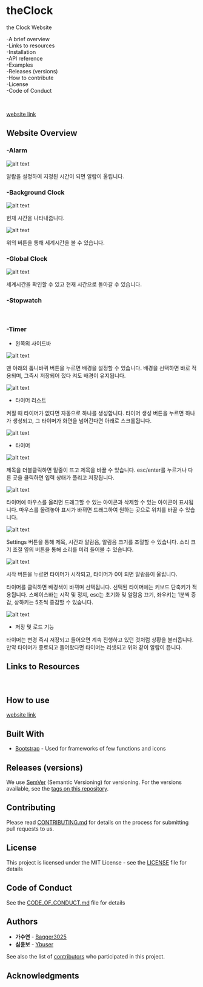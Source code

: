 # theClock

the Clock Website

-A brief overview\
-Links to resources\
-Installation\
-API reference\
-Examples\
-Releases (versions)\
-How to contribute\
-License\
-Code of Conduct

</br>

<!-- A brief overview -->

[website link](https://bagger3025.github.io/theClock) </br>

## Website Overview

### -Alarm

![alt text](screenshots/9.png)

알람을 설정하여 지정된 시간이 되면 알람이 울립니다.
</br>

### -Background Clock

![alt text](screenshots/10.png)

현재 시간을 나타내줍니다.

![alt text](screenshots/11.png)

위의 버튼을 통해 세계시간을 볼 수 있습니다.
</br>

### -Global Clock

![alt text](screenshots/12.png)

세계시간을 확인할 수 있고 현재 시간으로 돌아갈 수 있습니다.
</br>

### -Stopwatch

</br>

### -Timer

-   왼쪽의 사이드바

![alt text](screenshots/1.png)

맨 아래의 톱니바퀴 버튼을 누르면 배경을 설정할 수 있습니다. 배경을 선택하면 바로 적용되며, 그즉시 저장되어 껐다 켜도 배경이 유지됩니다.

![alt text](screenshots/2.png)

-   타이머 리스트

켜질 때 타이머가 없다면 자동으로 하나를 생성합니다. 타이머 생성 버튼을 누르면 하나가 생성되고, 그 타이머가 화면을 넘어간다면 아래로 스크롤됩니다.

![alt text](screenshots/3.png)

-   타이머

![alt text](screenshots/4.png)

제목을 더블클릭하면 밑줄이 뜨고 제목을 바꿀 수 있습니다. esc/enter를 누르거나 다른 곳을 클릭하면 입력 상태가 풀리고 저장됩니다.

![alt text](screenshots/5.png)

타이머에 마우스를 올리면 드래그할 수 있는 아이콘과 삭제할 수 있는 아이콘이 표시됩니다. 마우스를 올려놓아 표시가 바뀌면 드래그하여 원하는 곳으로 위치를 바꿀 수 있습니다.

![alt text](screenshots/6.png)

Settings 버튼을 통해 제목, 시간과 알람음, 알람음 크기를 조절할 수 있습니다. 소리 크기 조절 옆의 버튼을 통해 소리를 미리 들어볼 수 있습니다.

![alt text](screenshots/7.png)

시작 버튼을 누르면 타이머가 시작되고, 타이머가 0이 되면 알람음이 울립니다.

타이머를 클릭하면 배경색이 바뀌며 선택됩니다. 선택된 타이머에는 키보드 단축키가 적용됩니다. 스페이스바는 시작 및 정지, esc는 초기화 및 알람음 끄기, 좌우키는 1분씩 증감, 상하키는 5초씩 증감할 수 있습니다.

![alt text](screenshots/8.png)

-   저장 및 로드 기능

타이머는 변경 즉시 저장되고 들어오면 계속 진행하고 있던 것처럼 상황을 불러옵니다. 만약 타이머가 종료되고 들어왔다면 타이머는 리셋되고 위와 같이 알람이 뜹니다.

<!-- Links to resources -->

## Links to Resources

</br>

<!-- Installation -->

## How to use

[website link](https://bagger3025.github.io/theClock)

## Built With

-   [Bootstrap](https://getbootstrap.com/) - Used for frameworks of few functions and icons
<!-- examples of built with:
-   [Dropwizard](http://www.dropwizard.io/1.0.2/docs/) - The web framework used
-   [Maven](https://maven.apache.org/) - Dependency Management
-   [ROME](https://rometools.github.io/rome/) - Used to generate RSS Feeds
    -->

<!-- Releases (versions) -->

## Releases (versions)

We use [SemVer](http://semver.org/) (Semantic Versioning) for versioning. For the versions available, see the [tags on this repository](https://github.com/bagger3025/theClock/tags).

<!-- How to contribute -->

## Contributing

Please read [CONTRIBUTING.md](CONTRIBUTING.md) for details on the process for submitting pull requests to us.

<!-- License -->

## License

This project is licensed under the MIT License - see the [LICENSE](LICENSE) file for details

<!-- Code of Conduct -->

## Code of Conduct

See the [CODE_OF_CONDUCT.md](CODE_OF_CONDUCT.md) file for details

## Authors

-   **가수연** - [Bagger3025](https://github.com/bagger3025)
-   **심윤보** - [Ybuser](https://github.com/ybuser)

See also the list of [contributors](https://github.com/bagger3025/theClock/contributors) who participated in this project.

## Acknowledgments
